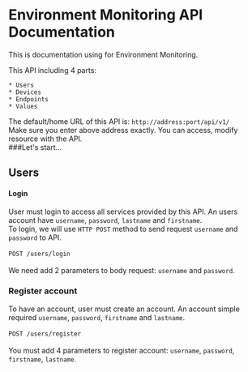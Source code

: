 # Environment Monitoring API Documentation
This is documentation using for Environment Monitoring.

This API including 4 parts:
</br>
```
* Users
* Devices
* Endpoints
* Values
```

The default/home URL of this API is: ``http://address:port/api/v1/``</br>
Make sure you enter above address exactly. You can access, modify resource with the API.<br>
###Let's start...
## Users
#### Login
User must login to access all services provided by this API. An users account have ```username```, ```password```, ```lastname``` and ```firstname```.</br>
To login, we will use ``HTTP POST`` method to send request ``username`` and ``password`` to API.
</br>
</br>
``POST /users/login``
</br>
</br>
We need add 2 parameters to body request: ``username`` and ``password``.
### Register account
To have an account, user must create an account. An account simple required ``username``, ``password``, ``firstname`` and ``lastname``.
</br>
</br>
``POST /users/register``
</br>
</br>
You must add 4 parameters to register account: ``username``, ``password``, ``firstname``, ``lastname``.</br>